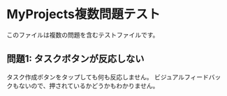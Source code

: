 # MyProjects複数問題テスト

このファイルは複数の問題を含むテストファイルです。

## 問題1: タスクボタンが反応しない

タスク作成ボタンをタップしても何も反応しません。
ビジュアルフィードバックもないので、押されているかどうかもわかりません。


